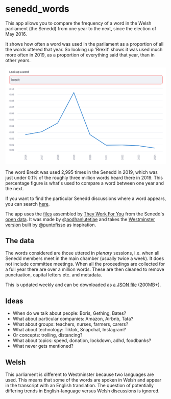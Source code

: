 # senedd_words

This app allows you to compare the frequency of a word in the Welsh parliament (the Senedd) from one year to the next, since the election of May 2016. 

It shows how often a word was used in the parliament as a proportion of all the words uttered that year. So looking up 'Brexit' shows it was used much more often in 2019, as a proportion of everything said that year, than in other years.

![picture](brexit_search.png)

The word Brexit was used 2,995 times in the Senedd in 2019, which was just under 0.1% of the roughly three million words heard there in 2019. This percentage figure is what's used to compare a word between one year and the next.

If you want to find the particular Senedd discussions where a word appears, you can search [here](https://www.theyworkforyou.com/senedd/).

The app uses the [files](https://www.theyworkforyou.com/pwdata/scrapedxml/senedd/en/) assembled by [They Work For You](https://www.theyworkforyou.com/) from the Senedd's [open data](https://senedd.wales/help/open-data/). It was made by [@aodhanlutetiae](https://x.com/aodhanlutetiae) and takes the [Westminster version](https://parli-n-grams.puntofisso.net/) built by [@puntofisso](https://puntofisso.net/) as inspiration.

## The data

The words considered are those uttered in *plenary* sessions, i.e. when all Senedd members meet in the main chamber (usually twice a week). It does not include committee meetings. When all the proceedings are collected for a full year there are over a million words. These are then cleaned to remove punctuation, capital letters etc. and metadata.

This is updated weekly and can be downloaded as [a JSON file](https://seneddbucket.s3.amazonaws.com/year_WL.json) (200MB+).

## Ideas

- When do we talk about people: Boris, Gething, Bates?
- What about particular companies: Amazon, Airbnb, Tata?
- What about groups: teachers, nurses, farmers, carers?
- What about technology: Tiktok, Snapchat, Instagram? 
- Or concepts: trolling, distancing?
- What about topics: speed, donation, lockdown, adhd, foodbanks?
- What never gets mentioned?

## Welsh

This parliament is different to Westminster because two languages are used. This means that some of the words are spoken in Welsh and appear in the transcript with an English translation. The question of potentially differing trends in English-language versus Welsh discussions is ignored.
